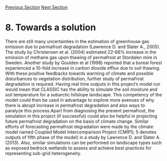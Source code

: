 ---
---

[Previous Section](findings.html)
[Next Section](references.html)

# 8. Towards a solution

There are still many uncertainties in the estimation of greenhouse gas emission due to permafrost degradation (Lawrence D. and Slater A., 2005). The study by Christensen et al. (2004) estimated 22-66% increase in the emission of methane gas upon thawing of permafrost at Stordalen mire in Sweden. Another study by Goulden et al (1998) reported that a boreal forest experienced a 10-fold increase in carbon dioxide efflux due to soil thawing. With these positive feedbacks towards warming of climate and possible disturbances to vegetation distribution, further study of permafrost degradation is required. Having real time outputs in this project’s model run would mean that CLASSIC has the ability to simulate the soil moisture and soil temperature for a subarctic hillslope landscape. This competency of the model could then be used in advantage to explore more avenues of why there is abrupt increase in permafrost degradation and also ways to paralyze this process.Apart from diagnosing the present permafrost, the simulation in this project (if successful) could also be helpful in projecting future permafrost degradation on the basis of climate change. Similar efforts of forecasting permafrost degradation were made by the climate model named Coupled Model Intercomparison Project (CMIP5; 5 denotes outputs of fifth phase of the model) in a study by Lawrence D. and Slater A. (2013). Also, similar simulations can be performed on landscape types such as exposed bedrock wetlands to assess and achieve best practices for representing sub-grid heterogeneity.
